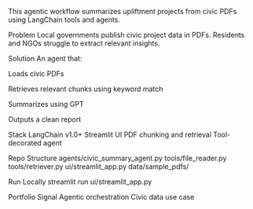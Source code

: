 This agentic workflow summarizes upliftment projects from civic PDFs using LangChain tools and agents.



Problem Local governments publish civic project data in PDFs. Residents and NGOs struggle to extract relevant insights.



Solution An agent that:



Loads civic PDFs



Retrieves relevant chunks using keyword match



Summarizes using GPT



Outputs a clean report



Stack LangChain v1.0+ Streamlit UI PDF chunking and retrieval Tool-decorated agent



Repo Structure agents/civic\_summary\_agent.py tools/file\_reader.py tools/retriever.py ui/streamlit\_app.py data/sample\_pdfs/



Run Locally streamlit run ui/streamlit\_app.py



Portfolio Signal Agentic orchestration Civic data use case

